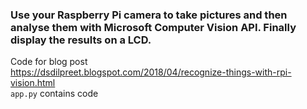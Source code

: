 <h3>Use your Raspberry Pi camera to take pictures and then analyse them with Microsoft Computer Vision API. Finally display the results on a LCD.</h3>

Code for blog post<br/>
<a href="https://dsdilpreet.blogspot.com/2018/04/recognize-things-with-rpi-vision.html">https://dsdilpreet.blogspot.com/2018/04/recognize-things-with-rpi-vision.html</a><br />
<code>app.py</code> contains code
